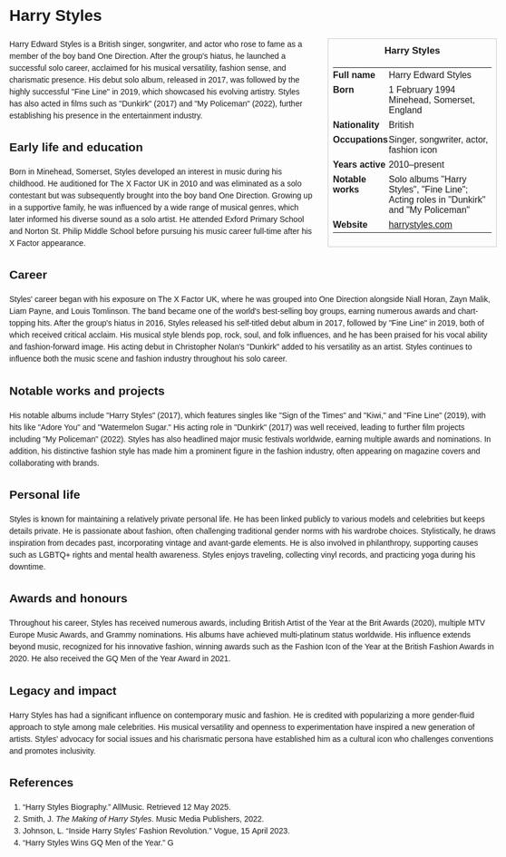 <!DOCTYPE html>
<html>
<head>
  <title>Harry Styles – Profile</title>
  <style>
    body { font-family: Arial, sans-serif; margin: 2rem auto; max-width: 960px; line-height: 1.5; }
    aside.infobox { float: right; width: 280px; margin: 0 0 1rem 1.5rem; border: 1px solid #ccc; padding: 0.5rem; font-size: 0.9rem; }
    aside.infobox h3 { text-align: center; margin-top: 0; }
    aside.infobox table { width: 100%; border-collapse: collapse; }
    aside.infobox td { padding: 0.25rem 0; vertical-align: top; }
    h1 { margin-top: 0; }
    footer.categories { font-size: 0.8rem; color: #555; border-top: 1px solid #ddd; padding-top: 0.5rem; margin-top: 2rem; }
  </style>
</head>
<body>
  <h1>Harry Styles</h1>
  <aside class="infobox">
    <h3>Harry Styles</h3>
    <table>
      <tr><td><strong>Full name</strong></td><td>Harry Edward Styles</td></tr>
      <tr><td><strong>Born</strong></td><td>1 February 1994<br>Minehead, Somerset, England</td></tr>
      <tr><td><strong>Nationality</strong></td><td>British</td></tr>
      <tr><td><strong>Occupations</strong></td><td>Singer, songwriter, actor, fashion icon</td></tr>
      <tr><td><strong>Years active</strong></td><td>2010–present</td></tr>
      <tr><td><strong>Notable works</strong></td><td>Solo albums "Harry Styles", "Fine Line"; Acting roles in "Dunkirk" and "My Policeman"</td></tr>
      <tr><td><strong>Website</strong></td><td><a href="https://harrystyles.com">harrystyles.com</a></td></tr>
    </table>
  </aside>
  <p>Harry Edward Styles is a British singer, songwriter, and actor who rose to fame as a member of the boy band One Direction. After the group's hiatus, he launched a successful solo career, acclaimed for his musical versatility, fashion sense, and charismatic presence. His debut solo album, released in 2017, was followed by the highly successful "Fine Line" in 2019, which showcased his evolving artistry. Styles has also acted in films such as "Dunkirk" (2017) and "My Policeman" (2022), further establishing his presence in the entertainment industry.</p>
  
  <h2>Early life and education</h2>
  <p>Born in Minehead, Somerset, Styles developed an interest in music during his childhood. He auditioned for The X Factor UK in 2010 and was eliminated as a solo contestant but was subsequently brought into the boy band One Direction. Growing up in a supportive family, he was influenced by a wide range of musical genres, which later informed his diverse sound as a solo artist. He attended Exford Primary School and Norton St. Philip Middle School before pursuing his music career full-time after his X Factor appearance.</p>
  
  <h2>Career</h2>
  <p>Styles' career began with his exposure on The X Factor UK, where he was grouped into One Direction alongside Niall Horan, Zayn Malik, Liam Payne, and Louis Tomlinson. The band became one of the world's best-selling boy groups, earning numerous awards and chart-topping hits. After the group's hiatus in 2016, Styles released his self-titled debut album in 2017, followed by "Fine Line" in 2019, both of which received critical acclaim. His musical style blends pop, rock, soul, and folk influences, and he has been praised for his vocal ability and fashion-forward image. His acting debut in Christopher Nolan's "Dunkirk" added to his versatility as an artist. Styles continues to influence both the music scene and fashion industry throughout his solo career.</p>
  
  <h2>Notable works and projects</h2>
  <p>His notable albums include "Harry Styles" (2017), which features singles like "Sign of the Times" and "Kiwi," and "Fine Line" (2019), with hits like "Adore You" and "Watermelon Sugar." His acting role in "Dunkirk" (2017) was well received, leading to further film projects including "My Policeman" (2022). Styles has also headlined major music festivals worldwide, earning multiple awards and nominations. In addition, his distinctive fashion style has made him a prominent figure in the fashion industry, often appearing on magazine covers and collaborating with brands.</p>
  
  <h2>Personal life</h2>
  <p>Styles is known for maintaining a relatively private personal life. He has been linked publicly to various models and celebrities but keeps details private. He is passionate about fashion, often challenging traditional gender norms with his wardrobe choices. Stylistically, he draws inspiration from decades past, incorporating vintage and avant-garde elements. He is also involved in philanthropy, supporting causes such as LGBTQ+ rights and mental health awareness. Styles enjoys traveling, collecting vinyl records, and practicing yoga during his downtime.</p>
  
  <h2>Awards and honours</h2>
  <p>Throughout his career, Styles has received numerous awards, including British Artist of the Year at the Brit Awards (2020), multiple MTV Europe Music Awards, and Grammy nominations. His albums have achieved multi-platinum status worldwide. His influence extends beyond music, recognized for his innovative fashion, winning awards such as the Fashion Icon of the Year at the British Fashion Awards in 2020. He also received the GQ Men of the Year Award in 2021.</p>
  
  <h2>Legacy and impact</h2>
  <p>Harry Styles has had a significant influence on contemporary music and fashion. He is credited with popularizing a more gender-fluid approach to style among male celebrities. His musical versatility and openness to experimentation have inspired a new generation of artists. Styles' advocacy for social issues and his charismatic persona have established him as a cultural icon who challenges conventions and promotes inclusivity.</p>
  
  <h2>References</h2>
  <ol>
    <li>“Harry Styles Biography.” AllMusic. Retrieved 12 May 2025.</li>
    <li>Smith, J. <i>The Making of Harry Styles</i>. Music Media Publishers, 2022.</li>
    <li>Johnson, L. “Inside Harry Styles’ Fashion Revolution.” Vogue, 15 April 2023.</li>
    <li>“Harry Styles Wins GQ Men of the Year.” G